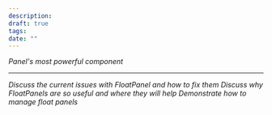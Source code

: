 ```yaml
---
description: 
draft: true
tags: 
date: ""
---
```

*Panel's most powerful component*

---
*Discuss the current issues with FloatPanel and how to fix them*
*Discuss why FloatPanels are so useful and where they will help*
*Demonstrate how to manage float panels*
